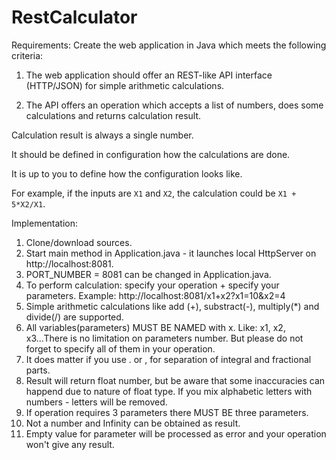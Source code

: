 # RestCalculator

Requirements:
Create the web application in Java which meets the following criteria:

1) The web application should offer an REST-like API interface (HTTP/JSON) for simple arithmetic calculations.

2) The API offers an operation which accepts a list of numbers, does some calculations and returns calculation result.

Calculation result is always a single number.

It should be defined in configuration how the calculations are done.

It is up to you to define how the configuration looks like.


For example, if the inputs are `X1` and `X2`, the calculation could be `X1 + 5*X2/X1`.

Implementation:

1. Clone/download sources. 
2. Start main method in Application.java - it launches local HttpServer on http://localhost:8081.
3. PORT_NUMBER = 8081 can be changed in Application.java.
4. To perform calculation: specify your operation + specify your parameters. Example: http://localhost:8081/x1+x2?x1=10&x2=4
5. Simple arithmetic calculations like add (+), substract(-), multiply(*) and divide(/) are supported.
6. All variables(parameters) MUST BE NAMED with x. Like: x1, x2, x3...There is no limitation on parameters number. But please do not forget to specify all of them in your operation.
7. It does matter if you use . or , for separation of integral and fractional parts.
8. Result will return float number, but be aware that some inaccuracies can happend due to nature of float type. If you mix alphabetic letters with numbers - letters will be removed.
9. If operation requires 3 parameters there MUST BE three parameters.
10. Not a number and Infinity can be obtained as result.
11. Empty value for parameter will be processed as error and your operation won't give any result.
